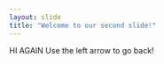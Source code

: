 ```yaml
---
layout: slide
title: "Welcome to our second slide!"
---
```

HI AGAIN
Use the left arrow to go back!
